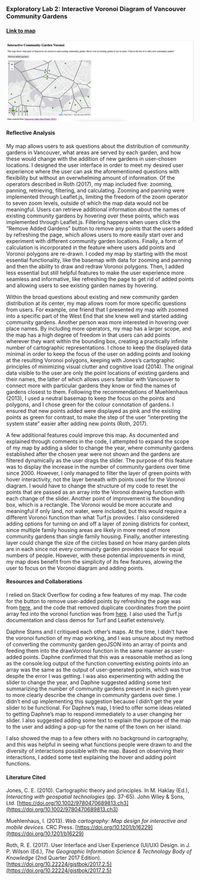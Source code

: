 
### Exploratory Lab 2: Interactive Voronoi Diagram of Vancouver Community Gardens ###

#### [Link to map](https://savikr.github.io/savikr-web/lab2/map.html) ####

![Screenshot of Vancouver community gardens with an added garden in Yaletown](https://github.com/savikr/savikr-web/blob/63c148a92c3e63f815fbab9d007578615da11e75/lab2/community_garden_voronoi_screenshot.png "Screenshot of Vancouver community gardens with an added garden in Yaletown")


#### Reflective Analysis ####
My map allows users to ask questions about the distribution of community gardens in Vancouver, what areas are served by each garden, and how these would change with the addition of new gardens in user-chosen locations.  I designed the user interface in order to meet my desired user experience where the user can ask the aforementioned questions with flexibility but without an overwhelming amount of information. Of the operators described in Roth (2017), my map included five: zooming, panning, retrieving, filtering, and calculating. Zooming and panning were implemented through Leaflet.js, limiting the freedom of the zoom operator to seven zoom levels, outside of which the map data would not be meaningful. Users can retrieve additional information about the names of existing community gardens by hovering over these points, which was implemented through Leaflet.js. Filtering happens when users click the “Remove Added Gardens” button to remove any points that the users added by refreshing the page, which allows users to more easily start over and experiment with different community garden locations. Finally, a form of calculation is incorporated in the feature where users add points and Voronoi polygons are re-drawn. I coded my map by starting with the most essential functionality, like the basemap with data for zooming and panning and then the ability to draw and redraw Voronoi polygons. Then, I added less essential but still helpful features to make the user experience more seamless and informative, like refreshing the page to get rid of added points and allowing users to see existing garden names by hovering. 

Within the broad questions about existing and new community garden distribution at its center, my map allows room for more specific questions from users. For example, one friend that I presented my map with zoomed into a specific part of the West End that she knew well and started adding community gardens. Another person was more interested in hovering over place names. By including more operators, my map has a larger scope, and the map has a high degree of freedom in that users can add points wherever they want within the bounding box, creating a practically infinite number of cartographic representations. I chose to keep the displayed data minimal in order to keep the focus of the user on adding points and looking at the resulting Voronoi polygons, keeping with Jones’s cartographic principles of minimizing visual clutter and cognitive load (2014). The original data visible to the user are only the point locations of existing gardens and their names, the latter of which allows users familiar with Vancouver to connect more with particular gardens they know or find the names of gardens closest to them. Following the recommendations of Muehlenhaus (2013), I used a neutral basemap to keep the focus on the points and polygons, and I chose green for the colour connotation of gardens. I ensured that new points added were displayed as pink and the existing points as green for contrast, to make the step of the user “interpreting the system state” easier after adding new points (Roth, 2017). 

A few additional features could improve this map. As documented and explained through comments in the code, I attempted to expand the scope of my map by adding a slider to change the year, where community gardens established after the chosen year were not shown and the gardens are filtered dynamically as the user drags the slider. The purpose of this feature was to display the increase in the number of community gardens over time since 2000. However, I only managed to filter the layer of green points with hover interactivity, not the layer beneath with points used for the Voronoi diagram. I would have to change the structure of my code to reset the points that are passed as an array into the Voronoi drawing function with each change of the slider.  Another point of improvement is the bounding box, which is a rectangle. The Voronoi would be more accurate and meaningful if only land, not water, were included, but this would require a different Voronoi function than what Turf.js provides. I also considered adding options for turning on and off a layer of zoning districts for context, since multiple family housing areas are likely in more need of more community gardens than single family housing. Finally, another interesting layer could change the size of the circles based on how many garden plots are in each since not every community garden provides space for equal numbers of people. However, with these potential improvements in mind, my map does benefit from the simplicity of its few features, alowing the user to focus on the Voronoi diagram and adding points.

#### Resources and Collaborations ####
I relied on Stack Overflow for coding a few features of my map. The code for the button to remove user-added points by refreshing the page was from [here](https://stackoverflow.com/questions/29884654/button-that-refreshes-the-page-on-click), and the code that removed duplicate coordinates from the point array fed into the voronoi function was from [here](https://stackoverflow.com/questions/30388155/remove-duplicate-values-from-geojson-collection). I also used the Turf.js documentation and class demos for Turf and Leaflet extensively. 

Daphne Stams and I critiqued each other’s maps. At the time, I didn’t have the voronoi function of my map working, and I was unsure about my method of converting the community garden geoJSON into an array of points and feeding them into the drawVoronoi function in the same manner as user-added points. Daphne confirmed that this was a reasonable method as long as the console.log output of the function converting existing points into an array was the same as the output of user-generated points, which was true despite the error I was getting. I was also experimenting with adding the slider to change the year, and Daphne suggested adding some text summarizing the number of community gardens present in each given year to more clearly describe the change in community gardens over time. I didn’t end up implementing this suggestion because I didn’t get the year slider to be functional. For Daphne’s map, I tried to offer some ideas related to getting Daphne’s map to respond immediately to a user changing her slider. I also suggested adding some text to explain the purpose of the map to the user and adding a pop-up for the name of the town on her island. 

I also showed the map to a few others with no background in cartography, and this was helpful in seeing what functions people were drawn to and the diversity of interactions possible with the map. Based on observing their interactions, I added some text explaining the hover and adding point functions. 
#### Literature Cited ####
Jones, C. E. (2010). Cartographic theory and principles. In M. Haklay (Ed.), *Interacting with geospatial technologies* (pp. 37-65). John Wiley & Sons, Ltd. [https://doi.org/10.1002/9780470689813.ch3](https://doi.org/10.1002/9780470689813.ch3)

Muehlenhaus, I. (2013). *Web cartography: Map design for interactive and mobile devices.* CRC Press. [https://doi.org/10.1201/b16229](https://doi.org/10.1201/b16229)

Roth, R. E. (2017). User Interface and User Experience (UI/UX) Design. in J. P. Wilson (Ed.), *The Geographic Information Science & Technology Body of Knowledge* (2nd Quarter 2017 Edition). [https://doi.org/10.22224/gistbok/2017.2.5](https://doi.org/10.22224/gistbok/2017.2.5)
